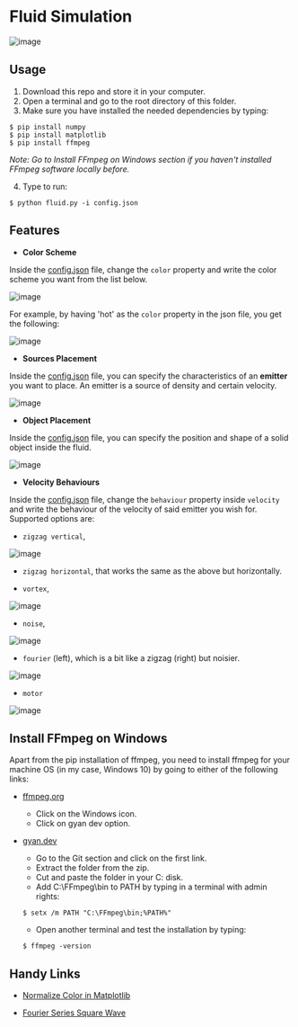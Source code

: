 # Fluid Simulation

![image](https://github.com/the-other-mariana/fluid-simulation/blob/master/res/reflection.png?raw=true) <br />

## Usage

1. Download this repo and store it in your computer.
2. Open a terminal and go to the root directory of this folder.
3. Make sure you have installed the needed dependencies by typing:

```
$ pip install numpy
$ pip install matplotlib
$ pip install ffmpeg
```

*Note: Go to Install FFmpeg on Windows section if you haven't installed FFmpeg software locally before.*

4. Type to run:

```
$ python fluid.py -i config.json
```

## Features

- **Color Scheme** <br />

Inside the [config.json](https://github.com/the-other-mariana/fluid-simulation/blob/master/config.json) file, change the `color` property and write the color scheme you want from the list below. <br />

![image](https://github.com/the-other-mariana/fluid-simulation/blob/master/res/color-maps-02.png?raw=true)<br />

For example, by having 'hot' as the `color` property in the json file, you get the following: <br />

![image](https://github.com/the-other-mariana/fluid-simulation/blob/master/res/colors-02.gif)<br />

- **Sources Placement** <br />

Inside the [config.json](https://github.com/the-other-mariana/fluid-simulation/blob/master/config.json) file, you can specify the characteristics of an **emitter** you want to place. An emitter is a source of density and certain velocity. <br />

![image](https://github.com/the-other-mariana/fluid-simulation/blob/master/res/cover.gif)<br />

- **Object Placement** <br />

Inside the [config.json](https://github.com/the-other-mariana/fluid-simulation/blob/master/config.json) file, you can specify the position and shape of a solid object inside the fluid. <br />

![image](https://github.com/the-other-mariana/fluid-simulation/blob/master/res/objects-03.gif)<br />

- **Velocity Behaviours** <br />

Inside the [config.json](https://github.com/the-other-mariana/fluid-simulation/blob/master/config.json) file, change the `behaviour` property inside `velocity` and write the behaviour of the velocity of said emitter you wish for. Supported options are: <br />

- `zigzag vertical`,

![image](https://github.com/the-other-mariana/fluid-simulation/blob/master/res/objects-03.gif)

- `zigzag horizontal`, that works the same as the above but horizontally.

- `vortex`, 

![image](https://github.com/the-other-mariana/fluid-simulation/blob/master/res/vortex-example.gif)

- `noise`,

![image](https://github.com/the-other-mariana/fluid-simulation/blob/master/res/noise-example.gif)

- `fourier` (left), which is a bit like a zigzag (right) but noisier.

![image](https://github.com/the-other-mariana/fluid-simulation/blob/master/res/fourier-example.gif)

- `motor`

![image](https://github.com/the-other-mariana/fluid-simulation/blob/master/res/motor-example.gif)

## Install FFmpeg on Windows
 Apart from the pip installation of ffmpeg, you need to install ffmpeg for your machine OS (in my case, Windows 10) by going to either of the following links:

- [ffmpeg.org](https://ffmpeg.org/download.html)
	- Click on the Windows icon.
	- Click on gyan dev option.
- [gyan.dev](https://www.gyan.dev/ffmpeg/builds/)
	- Go to the Git section and click on the first link.
	- Extract the folder from the zip.
	- Cut and paste the folder in your C: disk.
	- Add C:\FFmpeg\bin to PATH by typing in a terminal with admin rights: <br />

	```
	$ setx /m PATH "C:\FFmpeg\bin;%PATH%"
	```
	- Open another terminal and test the installation by typing: <br />

	```
	$ ffmpeg -version
	```
## Handy Links

- [Normalize Color in Matplotlib](https://stackoverflow.com/questions/48228692/maintaining-one-colorbar-for-maptlotlib-funcanimation) <br />

- [Fourier Series Square Wave](https://mathworld.wolfram.com/FourierSeriesSquareWave.html) <br />